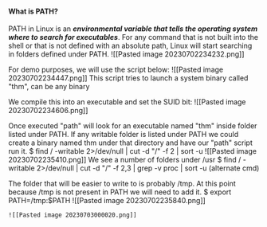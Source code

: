 #### What is PATH?
PATH in Linux is an ***environmental variable that tells the operating system where to search for executables***. For any command that is not built into the shell or that is not defined with an absolute path, Linux will start searching in folders defined under PATH.
![[Pasted image 20230702234232.png]]

For demo purposes, we will use the script below:
![[Pasted image 20230702234447.png]]
This script tries to launch a system binary called "thm", can be any binary

We compile this into an executable and set the SUID bit:
![[Pasted image 20230702234606.png]]

Once executed "path" will look for an executable named "thm" inside folder listed under PATH.
If any writable folder is listed under PATH we could create a binary named thm under that directory and have our "path" script run it.
	$ find / -writable 2>/dev/null | cut -d "/" -f 2 | sort -u	![[Pasted image 20230702235410.png]]
	We see a number of folders under /usr
	$ find / -writable 2>/dev/null | cut -d "/" -f 2,3 | grep -v proc | sort -u (alternate cmd)
	
The folder that will be easier to write to is probably /tmp. At this point because /tmp is not present in PATH we will need to add it.
	$ export PATH=/tmp:$PATH
	![[Pasted image 20230702235840.png]]
	
	![[Pasted image 20230703000020.png]]
	
  
